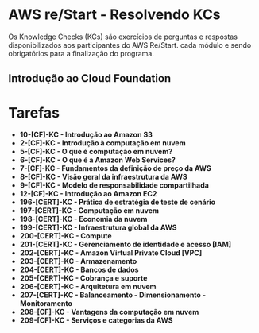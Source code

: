 # AWS re/Start - Resolvendo KCs


Os Knowledge Checks (KCs) são exercícios de perguntas e respostas disponibilizados aos participantes do AWS Re/Start.
cada módulo e sendo obrigatórios para a finalização do programa.

## Introdução ao Cloud Foundation

# Tarefas

- **10-[CF]-KC - Introdução ao Amazon S3**  
- **2-[CF]-KC - Introdução à computação em nuvem**  
- **5-[CF]-KC - O que é computação em nuvem?**  
- **6-[CF]-KC - O que é a Amazon Web Services?**  
- **7-[CF]-KC - Fundamentos da definição de preço da AWS**  
- **8-[CF]-KC - Visão geral da infraestrutura da AWS**  
- **9-[CF]-KC - Modelo de responsabilidade compartilhada**  
- **12-[CF]-KC - Introdução ao Amazon EC2**  
- **196-[CERT]-KC - Prática de estratégia de teste de cenário**  
- **197-[CERT]-KC - Computação em nuvem**  
- **198-[CERT]-KC - Economia da nuvem**  
- **199-[CERT]-KC - Infraestrutura global da AWS**  
- **200-[CERT]-KC - Compute**  
- **201-[CERT]-KC - Gerenciamento de identidade e acesso [IAM]**  
- **202-[CERT]-KC - Amazon Virtual Private Cloud [VPC]**  
- **203-[CERT]-KC - Armazenamento**  
- **204-[CERT]-KC - Bancos de dados**  
- **205-[CERT]-KC - Cobrança e suporte**  
- **206-[CERT]-KC - Arquitetura em nuvem**  
- **207-[CERT]-KC - Balanceamento - Dimensionamento - Monitoramento**  
- **208-[CF]-KC - Vantagens da computação em nuvem**  
- **209-[CF]-KC - Serviços e categorias da AWS**  
